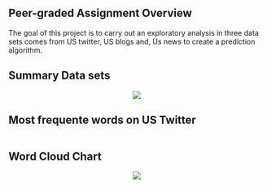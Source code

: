 ## Peer-graded Assignment Overview
The goal of this project is to carry out an exploratory analysis in three data sets comes from US twitter, 
US blogs and, Us news to create a prediction algorithm.

## Summary Data sets

<p align="center">
  <img src="https://github.com/rcflorestal/Data-Science-Specialization/blob/main/Data-Science-Capstone/tasks/out/tab_1_summary.png">
</p>

## Most frequente words on US Twitter
<p align="center">
  <img src="">
</p>

## Word Cloud Chart
<p align="center">
  <img src="https://github.com/rcflorestal/Data-Science-Specialization/blob/main/Data-Science-Capstone/tasks/out/wordCloud.png">
</p>
